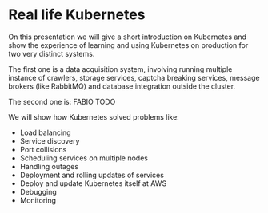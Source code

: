 # Real life Kubernetes

On this presentation we will give a short introduction on Kubernetes and 
show the experience of learning and using Kubernetes on production for two very distinct systems.

The first one is a data acquisition system, involving running multiple instance of crawlers,
storage services, captcha breaking services, message brokers (like RabbitMQ) and database integration 
outside the cluster.

The second one is: FABIO TODO

We will show how Kubernetes solved problems like:

* Load balancing
* Service discovery
* Port collisions
* Scheduling services on multiple nodes
* Handling outages
* Deployment and rolling updates of services
* Deploy and update Kubernetes itself at AWS
* Debugging
* Monitoring
